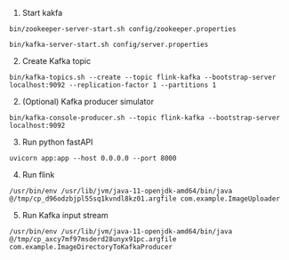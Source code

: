 1. Start kakfa

`bin/zookeeper-server-start.sh config/zookeeper.properties`

`bin/kafka-server-start.sh config/server.properties`

2. Create Kafka topic

`bin/kafka-topics.sh --create --topic flink-kafka --bootstrap-server localhost:9092 --replication-factor 1 --partitions 1`

2. (Optional) Kafka producer simulator

`bin/kafka-console-producer.sh --topic flink-kafka --bootstrap-server localhost:9092`

3. Run python fastAPI

`uvicorn app:app --host 0.0.0.0 --port 8000`

4. Run flink

`/usr/bin/env /usr/lib/jvm/java-11-openjdk-amd64/bin/java @/tmp/cp_d96odzbjpl55sq1kvndl8kz01.argfile com.example.ImageUploader`

5. Run Kafka input stream

`/usr/bin/env /usr/lib/jvm/java-11-openjdk-amd64/bin/java @/tmp/cp_axcy7mf97msderd28unyx91pc.argfile com.example.ImageDirectoryToKafkaProducer`
